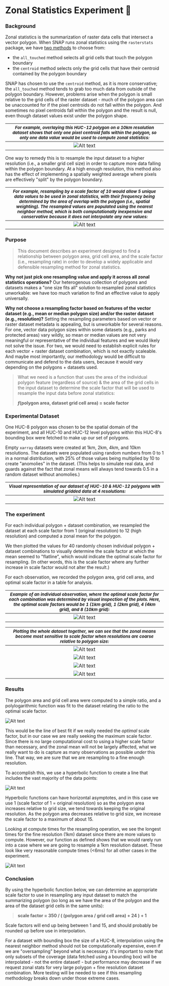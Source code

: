 # Zonal Statistics Experiment :test_tube:


### Background

Zonal statistics is the summarization of raster data cells that intersect a vector polygon. When SNAP runs zonal statistics using the `rasterstats` package, we have [two methods](https://pythonhosted.org/rasterstats/manual.html#rasterization-strategy) to choose from: 
- the `all_touched` method selects all grid cells that touch the polygon boundary
- the `centroid` method selects only the grid cells that have their centroid contained by the polygon boundary

SNAP has chosen to use the `centroid` method, as it is more conservative; the `all_touched` method tends to grab too much data from outside of the polygon boundary. However, problems arise when the polygon is small relative to the grid cells of the raster dataset - much of the polygon area can be unaccounted for if the pixel centroids do not fall within the polygon. And sometimes no pixel centroids fall within the polygon and the result is null, even though dataset values exist under the polygon shape.
  
  
| <small>*For example, overlaying this HUC-12 polygon on a 10km resolution dataset shows that only one pixel centroid falls within the polygon, so only one data value would be used to compute zonal statistics:*</small> |
|:--:| 
|![Alt text](img/image-2.png)|

One way to remedy this is to resample the input dataset to a higher resolution (i.e., a smaller grid cell size) in order to capture more data falling within the polygon boundary. At a high enough resolution, this method also has the effect of implementing a spatially weighted average where  pixels are effectively "split" by the polygon boundary. 


|<small>*For example, resampling by a scale factor of 10 would allow 5 unique data values to be used in zonal statistics, with their frequency being determined by the area of overlap with the polygon (i.e., spatial weighting). The resampled values are populated using the nearest neighbor method, which is both computationally inexpensive and conservative because it does not interpolate any new values:*</small> |
|:--:|
|![Alt text](img/image-3.png)|

### Purpose

>This document describes an experiment designed to find a relationship between polygon area, grid cell area, and the scale factor (i.e., resampling rate) in order to develop a widely applicable and defensible resampling method for zonal statistics. 

**Why not just pick one resampling value and apply it across all zonal statistics operations?** Our heterogenous collection of polygons and datasets makes a "one size fits all" solution to resampled zonal statistics unworkable: we have too much variation to find an effective value to apply universally. 

**Why not choose a resampling factor based on features of the vector dataset (e.g., mean or median polygon size) and/or the raster dataset (e.g., resolution)?** Setting the resampling parameters based on vector or raster dataset metadata is appealing, but is unworkable for several reasons. For one, vector data polygon sizes within some datasets (e.g., parks and protected areas) vary wildly, so mean or median values are not very meaningful or representative of the individual features and we would likely not solve the issue. For two, we would need to establish explicit rules for each vector + raster dataset combination, which is not exactly scaleable. And maybe most importantly, our methodology would be difficult to communicate and defend to the data users, because it would vary depending on the polygons + datasets used.

>What we need is a function that uses the area of the individual polygon feature (regardless of source) & the area of the grid cells in the input dataset to determine the scale factor that will be used to resample the input data before zonal statistics:
>
>**$f$(polygon area,  dataset grid cell area) = scale factor**


### Experimental Dataset

One HUC-8 polygon was chosen to be the spatial domain of the experiment, and all HUC-10 and HUC-12 level polygons within this HUC-8's bounding box were fetched to make up our set of polygons. 

Empty `xarray` datasets were created at 1km, 2km, 4km, and 10km resolutions. The datasets were populated using random numbers from 0 to 1 in a normal distribution, with 25% of those values being multiplied by 10 to create "anomolies" in the dataset. (This helps to simulate real data, and guards against the fact that zonal means will always tend towards 0.5 in a random dataset without anomolies.)

|<small>*Visual representation of our dataset of HUC-10 & HUC-12 polygons with simulated gridded data at 4 resolutions:*</small> |
|:--:|
|![Alt text](img/image-4.png)|

### The experiment

For each individual polygon + dataset combination, we resampled the dataset at each scale factor from 1 (original resolution) to 12 (high resolution) and computed a zonal mean for the polygon. 

We then plotted the values for 40 randomly chosen individual polygon + dataset combinations to visually determine the scale factor at which the mean seemed to "flatline", which would indicate the optimal scale factor for resampling. (In other words, this is the scale factor where any further increase in scale factor would not alter the result.)

For each observation, we recorded the polygon area, grid cell area, and optimal scale factor in a table for analysis.

|<small>*Example of an individual observation, where the optimal scale factor for each combination was determined by visual inspection of the plots. Here, the optimal scale factors would be 1 (1km grid), 1 (2km grid), 4 (4km grid), and 8 (10km grid):*</small>|
|:--:|
|![Alt text](img/image-9.png)|


|<small>*Plotting the whole dataset together, we can see that the zonal means become most sensitive to scale factor when resolutions are coarse relative to polygon size:*</small>|
|:--:|
|![Alt text](img/image-5.png)|
|![Alt text](img/image-6.png)|
|![Alt text](img/image-7.png)|
|![Alt text](img/image-8.png)|


### Results

 The polygon area and grid cell area were computed to a simple ratio, and a polylogarithmic function was fit to the dataset relating the ratio to the optimal scale factor. 


![Alt text](img/image-10.png)

 This would be the line of best fit if we really needed the *optimal* scale factor, but in our case we are really seeking the maximum scale factor. Since there is no large computational cost to using a higher scale factor than necessary, and the zonal mean will not be largely affected, what we really want to do is capture as many observations as possible *under* this line. That way, we are sure that we are resampling to a fine enough resolution.

 To accomplish this, we use a hyperbolic function to create a line that includes the vast majority of the data points:

![Alt text](img/image-12.png)

 Hyperbolic functions can have horizontal asymptotes, and in this case we use 1 (scale factor of 1 = original resolution) so as the polygon area increases relative to grid size, we tend towards keeping the original resolution. As the polygon area decreases relative to grid size, we increase the scale factor to a maximum of about 15. 

 Looking at compute times for the resampling operation, we see the longest times for the fine resolution (1km) dataset since there are more values to compute. However, our function as defined shows that we would rarely run into a case where we are going to resample a 1km resolution dataset. These look like very reasonable compute times (<6ms) for all other cases in the experiment.

![Alt text](img/image-15.png)


### Conclusion

By using the hyperbolic function below, we can determine an appropriate scale factor to use in resampling any input dataset to match the summarizing polygon (so long as we have the area of the polygon and the area of the dataset grid cells in the same units):

> **scale factor = 350 / ( (polygon area / grid cell area) + 24 ) + 1**

Scale factors will end up being between 1 and 15, and should probably be rounded up before use in interpolation. 

For a dataset with bounding box the size of a HUC-8, interpolation using the nearest neighbor method should not be computationally expensive, even if we are "oversampling" beyond what is necessary. It's important to note that only subsets of the coverage (data fetched using a bounding box) will be interpolated - not the entire dataset! - but performance may decrease if we request zonal stats for very large polygon + fine resolution dataset combination. More testing will be needed to see if this resampling methodology breaks down under those extreme cases.
